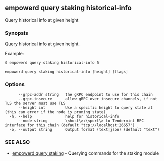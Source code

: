 ## empowerd query staking historical-info

Query historical info at given height

### Synopsis

Query historical info at given height.

Example:
```bash
$ empowerd query staking historical-info 5
```

```
empowerd query staking historical-info [height] [flags]
```

### Options

```
      --grpc-addr string   the gRPC endpoint to use for this chain
      --grpc-insecure      allow gRPC over insecure channels, if not TLS the server must use TLS
      --height int         Use a specific height to query state at (this can error if the node is pruning state)
  -h, --help               help for historical-info
      --node string        \<host\>:\<port\> to Tendermint RPC interface for this chain (default "tcp://localhost:26657")
  -o, --output string      Output format (text|json) (default "text")
```

### SEE ALSO

* [empowerd query staking](empowerd_query_staking.md)	 - Querying commands for the staking module

